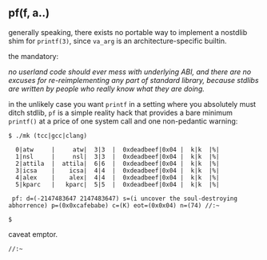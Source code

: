 ## pf(f, a..)

generally speaking, there exists no portable way to implement a nostdlib
shim for `printf(3)`, since `va_arg` is an architecture-specific
builtin.

the mandatory:

*no userland code should ever mess with underlying ABI, and there are
no excuses for re-reimplementing any part of standard library, because
stdlibs are written by people who really know what they are doing.*

in the unlikely case you want `printf` in a setting where you absolutely 
must ditch stdlib, `pf` is a simple reality hack that provides a bare
minimum `printf()` at a price of one system call and one non-pedantic 
warning:

```
$ ./mk (tcc|gcc|clang)

  0|atw     |     atw|  3|3  |  0xdeadbeef|0x04 |  k|k  |%|
  1|nsl     |     nsl|  3|3  |  0xdeadbeef|0x04 |  k|k  |%|
  2|attila  |  attila|  6|6  |  0xdeadbeef|0x04 |  k|k  |%|
  3|icsa    |    icsa|  4|4  |  0xdeadbeef|0x04 |  k|k  |%|
  4|alex    |    alex|  4|4  |  0xdeadbeef|0x04 |  k|k  |%|
  5|kparc   |   kparc|  5|5  |  0xdeadbeef|0x04 |  k|k  |%|

 pf: d=(-2147483647 2147483647) s=(i uncover the soul-destroying abhorrence) p=(0x0xcafebabe) c=(K) eot=(0x0x04) n=(74) //:~

$
```

caveat emptor.


`//:~`
